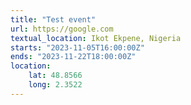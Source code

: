 ```yaml
---
title: "Test event"
url: https://google.com
textual_location: Ikot Ekpene, Nigeria
starts: "2023-11-05T16:00:00Z"
ends: "2023-11-22T18:00:00Z"
location:
    lat: 48.8566
    long: 2.3522
---
```

